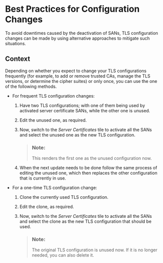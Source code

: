 <!-- loioe252d2631f7a472dabc410aabf2f8c13 -->

# Best Practices for Configuration Changes

To avoid downtimes caused by the deactivation of SANs, TLS configuration changes can be made by using alternative approaches to mitigate such situations.



<a name="loioe252d2631f7a472dabc410aabf2f8c13__context_ojx_qkv_brb"/>

## Context

Depending on whether you expect to change your TLS configurations frequently \(for example, to add or remove trusted CAs, manage the TLS versions, or determine the cipher suites\) or only once, you can use the one of the following methods.

-   For frequent TLS configuration changes:

    1.  Have two TLS configurations; with one of them being used by activated server certificate SANs, while the other one is unused.

    2.  Edit the unused one, as required.

    3.  Now, switch to the *Server Certificates* tile to activate all the SANs and select the unused one as the new TLS configuration.

        > ### Note:  
        > This renders the first one as the unused configuration now.

    4.  When the next update needs to be done follow the same process of editing the unused one, which then replaces the other configuration that is currently in use.



-   For a one-time TLS configuration change:

    1.  Clone the currently used TLS configuration.

    2.  Edit the clone, as required.

    3.  Now, switch to the *Server Certificates* tile to activate all the SANs and select the clone as the new TLS configuration that should be used.

        > ### Note:  
        > The original TLS configuration is unused now. If it is no longer needed, you can also delete it.



